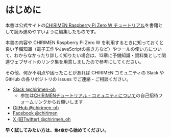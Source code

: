 # はじめに

本書は公式サイトの[CHIRIMEN Raspberry Pi Zero W チュートリアル](https://tutorial.chirimen.org/pizero/)を書籍として読み進めやすいように編集したものです。

本書の内容や CHIRIMEN Raspberry Pi Zero W を利用するときに知っておくと良い予備知識（電子工作やJavaScriptの書き方など）やツールの使い方について、わからなかったり詳しく知りたい場合は、13章に予備知識・資料集として関連ウェブサイトのリンク集を用意しましたので参考にしてください。

その他、何か不明点や困ったことがあれば CHIRIMEN コミュニティの Slack や GitHub の各リポジトリの issues でご連絡・ご相談ください。

- [Slack @chirimen-oh](http://chirimen-oh.slack.com/)
  - 参加は[CHIRIMENチュートリアル - コミュニティについて](https://tutorial.chirimen.org/about)の自己招待フォームリンクからお願いします
- [GitHub @chirimen-oh](https://github.com/chirimen-oh/)
- [Facebook @chirimen](https://www.facebook.com/groups/chirimen/)
- [X (旧Twitter) @chirimen_oh](https://twitter.com/chirimen_oh)


**早く試してみたい方は、`第4章`から始めてください。**

